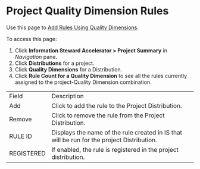 # Project Quality Dimension Rules

<div class="use">

Use this page to [Add Rules Using Quality
Dimensions](../Use_Cases/Add_Rules_Using_Quality_Dimensions.htm).

</div>

To access this page:

1.  Click **Information Steward Accelerator \> Project Summary** in
    *Navigation* pane.
2.  Click <span style="font-weight: bold;">Distributions</span> for a
    project.
3.  Click <span style="font-weight: bold;">Quality Dimensions</span> for
    a Distribution.
4.  Click <span style="font-weight: bold;">Rule Count for a Quality
    Dimension</span> to see all the rules currently assigned to the
    project-Quality Dimension
combination.

|            |                                                                                            |
| ---------- | ------------------------------------------------------------------------------------------ |
| Field      | Description                                                                                |
| Add        | Click to add the rule to the Project Distribution.                                         |
| Remove     | Click to remove the rule from the Project Distribution.                                    |
| RULE ID    | Displays the name of the rule created in IS that will be run for the project Distribution. |
| REGISTERED | If enabled, the rule is registered in the project distribution.                            |
